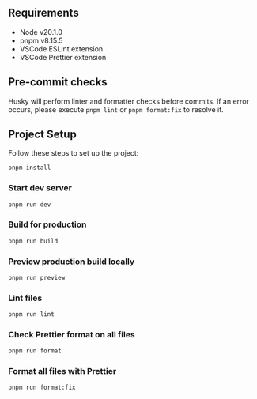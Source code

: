 ## Requirements

- Node v20.1.0
- pnpm v8.15.5
- VSCode ESLint extension
- VSCode Prettier extension

## Pre-commit checks

Husky will perform linter and formatter checks before commits. If an error occurs, please execute `pnpm lint` or `pnpm format:fix` to resolve it.

## Project Setup

Follow these steps to set up the project:

```bash
pnpm install
```

### Start dev server

```bash
pnpm run dev
```

### Build for production

```bash
pnpm run build
```

### Preview production build locally

```bash
pnpm run preview
```

### Lint files

```bash
pnpm run lint
```

### Check Prettier format on all files

```bash
pnpm run format
```

### Format all files with Prettier

```bash
pnpm run format:fix
```
